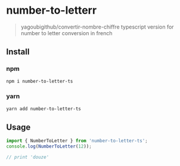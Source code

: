 # number-to-letterr

> yagoubigithub/convertir-nombre-chiffre typescript version for number to letter conversion in french

## Install

### npm

```bash
npm i number-to-letter-ts
```

### yarn

```bash
yarn add number-to-letter-ts
```

## Usage

```ts
import { NumberToLetter } from 'number-to-letter-ts';
console.log(NumberToLetter(12));

// print 'douze'
```
